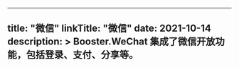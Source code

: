 
---
title: "微信"
linkTitle: "微信"
date: 2021-10-14
description: >
  Booster.WeChat 集成了微信开放功能，包括登录、支付、分享等。
---
